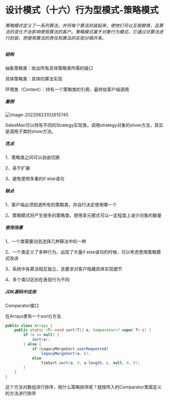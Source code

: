 # 设计模式（十六）行为型模式-策略模式

###### 策略模式定义了一系列算法，并将每个算法封装起来，使他们可以互相替换，且算法的变化不会影响使用算法的客户。策略模式属于对象行为模式，它通过对算法进行封装，把使用算法的责任和算法的实现分隔开来。



##### 结构

抽象策略类：给出所有具体策略类所需的接口

具体策略类：具体的算法实现

环境类（Context）：持有一个策略类的引用，最终给客户端调用



##### 案例

![image-20220623102615745](C:\Users\HP\AppData\Roaming\Typora\typora-user-images\image-20220623102615745.png)

SalesMan可以持有不同的Strategy实现类，调用strategy对象的show方法，其实是调用子类的show方法。



##### 优点

1、策略类之间可以自由切换

2、易于扩展

3、避免使用多重的if else语句



##### 缺点

1、客户端必须知道所有的策略类，并自行决定使用哪一个

2、策略模式将产生很多的策略类，使用享元模式可以一定程度上减少对象的数量



##### 使用场景

1、一个类需要动态选择几种算法中的一种

2、一个类定义了多种行为，出现了大量if else语句的时候，可以考虑使用策略模式改进

3、系统中各算法相互独立，且要求对客户隐藏具体实现细节

4、多个类只区别在表现行为不同



##### JDK源码中应用

Comparator接口

在Arrays里有一个sort()方法

```java
public class Arrays {
    public static <T> void sort(T[] a, Comparator<? super T> c) {
        if (c == null) {
            sort(a);
        } else {
            if (LegacyMergeSort.userRequested)
                legacyMergeSort(a, c);
            else
                TimSort.sort(a, 0, a.length, c, null, 0, 0);
        }
    }
}
```

这个方法对数组进行排序，按什么策略排序呢？就按传入的Comparator里面定义的方法进行排序

